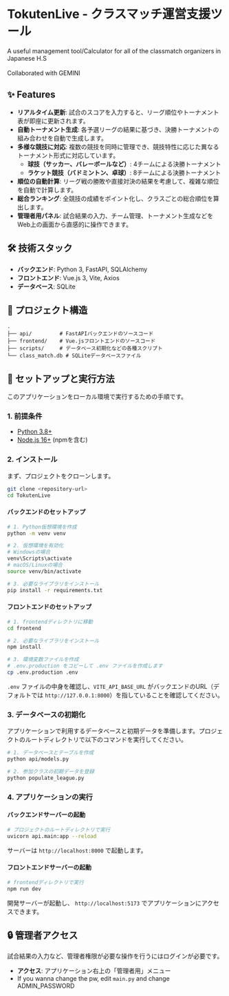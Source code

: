 # TokutenLive - クラスマッチ運営支援ツール

A useful management tool/Calculator for all of the classmatch organizers in Japanese H.S
<br><br>Collaborated with GEMINI

## ✨ Features

- **リアルタイム更新**: 試合のスコアを入力すると、リーグ順位やトーナメント表が即座に更新されます。
- **自動トーナメント生成**: 各予選リーグの結果に基づき、決勝トーナメントの組み合わせを自動で生成します。
- **多様な競技に対応**: 複数の競技を同時に管理でき、競技特性に応じた異なるトーナメント形式に対応しています。
    - **球技（サッカー、バレーボールなど）**: 4チームによる決勝トーナメント
    - **ラケット競技（バドミントン、卓球）**: 8チームによる決勝トーナメント
- **順位の自動計算**: リーグ戦の勝敗や直接対決の結果を考慮して、複雑な順位を自動で計算します。
- **総合ランキング**: 全競技の成績をポイント化し、クラスごとの総合順位を算出します。
- **管理者用パネル**: 試合結果の入力、チーム管理、トーナメント生成などをWeb上の画面から直感的に操作できます。

## 🛠️ 技術スタック

- **バックエンド**: Python 3, FastAPI, SQLAlchemy
- **フロントエンド**: Vue.js 3, Vite, Axios
- **データベース**: SQLite

## 📂 プロジェクト構造

```
.
├── api/         # FastAPIバックエンドのソースコード
├── frontend/    # Vue.jsフロントエンドのソースコード
├── scripts/     # データベース初期化などの各種スクリプト
└── class_match.db # SQLiteデータベースファイル
```

## 🚀 セットアップと実行方法

このアプリケーションをローカル環境で実行するための手順です。

### 1. 前提条件

- [Python 3.8+](https://www.python.org/)
- [Node.js 16+](https://nodejs.org/) (npmを含む)

### 2. インストール

まず、プロジェクトをクローンします。

```bash
git clone <repository-url>
cd TokutenLive
```

#### バックエンドのセットアップ

```bash
# 1. Python仮想環境を作成
python -m venv venv

# 2. 仮想環境を有効化
# Windowsの場合
venv\Scripts\activate
# macOS/Linuxの場合
source venv/bin/activate

# 3. 必要なライブラリをインストール
pip install -r requirements.txt
```

#### フロントエンドのセットアップ

```bash
# 1. frontendディレクトリに移動
cd frontend

# 2. 必要なライブラリをインストール
npm install

# 3. 環境変数ファイルを作成
# .env.production をコピーして .env ファイルを作成します
cp .env.production .env
```

`.env` ファイルの中身を確認し、`VITE_API_BASE_URL` がバックエンドのURL（デフォルトでは `http://127.0.0.1:8000`）を指していることを確認してください。

### 3. データベースの初期化

アプリケーションで利用するデータベースと初期データを準備します。プロジェクトのルートディレクトリで以下のコマンドを実行してください。

```bash
# 1. データベースとテーブルを作成
python api/models.py

# 2. 参加クラスの初期データを登録
python populate_league.py
```

### 4. アプリケーションの実行

#### バックエンドサーバーの起動

```bash
# プロジェクトのルートディレクトリで実行
uvicorn api.main:app --reload
```

サーバーは `http://localhost:8000` で起動します。

#### フロントエンドサーバーの起動

```bash
# frontendディレクトリで実行
npm run dev
```

開発サーバーが起動し、 `http://localhost:5173` でアプリケーションにアクセスできます。

## 🔒 管理者アクセス

試合結果の入力など、管理者権限が必要な操作を行うにはログインが必要です。

- **アクセス**: アプリケーション右上の「管理者用」メニュー
- If you wanna change the pw, edit `main.py` and change ADMIN_PASSWORD